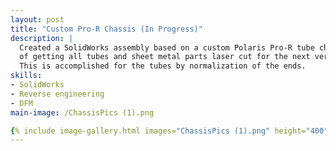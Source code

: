 ```yaml
---
layout: post
title: "Custom Pro-R Chassis (In Progress)"
description: |
  Created a SolidWorks assembly based on a custom Polaris Pro-R tube chassis with the intent 
  of getting all tubes and sheet metal parts laser cut for the next version of the car. 
  This is accomplished for the tubes by normalization of the ends.
skills: 
- SolidWorks
- Reverse engineering
- DFM
main-image: /ChassisPics (1).png

{% include image-gallery.html images="ChassisPics (1).png" height="400" %}
---
```

